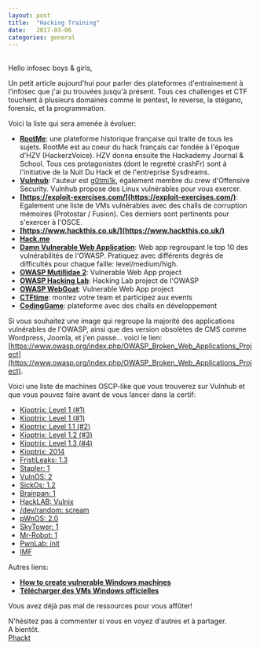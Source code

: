 ```yaml
---
layout: post
title:  "Hacking Training"
date:   2017-03-06
categories: general
---
```

<br />
Hello infosec boys & girls,  
  
Un petit article aujourd'hui pour parler des plateformes d'entrainement à l'infosec que j'ai pu trouvées jusqu'à présent. Tous ces challenges et CTF touchent à plusieurs domaines comme le pentest, le reverse, la stégano, forensic, et la programmation.
  
Voici la liste qui sera amenée à évoluer:  
 - **[RootMe](https://www.root-me.org/)**: une plateforme historique française qui traite de tous les sujets. RootMe est au coeur du hack français car fondée à l'époque d'HZV   (HackerzVoice). HZV donna ensuite the Hackademy Journal & School. Tous ces protagonistes (dont le regretté crashFr) sont à l'initiative de la Nuit Du Hack et de l'entreprise Sysdreams.
 - **[Vulnhub](https://www.vulnhub.com/)**: l'auteur est [g0tmi1k](https://blog.g0tmi1k.com/), également membre du crew d'Offensive Security. Vulnhub propose des Linux vulnérables pour vous exercer.
 - **[https://exploit-exercises.com/](https://exploit-exercises.com/)**: Egalement une liste de VMs vulnérables avec des challs de corruption mémoires (Protostar / Fusion). Ces derniers sont pertinents pour s'exercer à l'OSCE.
 - **[https://www.hackthis.co.uk/](https://www.hackthis.co.uk/)**
 - **[Hack.me](https://hack.me/)**
 - **[Damn Vulnerable Web Application](http://www.dvwa.co.uk/)**: Web app regroupant le top 10 des vulnérabilités de l'OWASP. Pratiquez avec différents degrés de difficultés pour chaque faille: level/medium/high.
 - **[OWASP Mutillidae 2](https://www.owasp.org/index.php/OWASP_Mutillidae_2_Project)**: Vulnerable Web App project
 - **[OWASP Hacking Lab](https://www.hacking-lab.com/index.html)**: Hacking Lab project de l'OWASP
 - **[OWASP WebGoat](https://www.owasp.org/index.php/Category:OWASP_WebGoat_Project)**: Vulnerable Web App project
 - **[CTFtime](https://ctftime.org/)**: montez votre team et participez aux events
 - **[CodingGame](https://www.codingame.com/)**: plateforme avec des challs en développement
  
Si vous souhaitez une image qui regroupe la majorité des applications vulnérables de l'OWASP, ainsi que des version obsolètes de CMS comme Wordpress, Joomla, et j'en passe... voici le lien: [https://www.owasp.org/index.php/OWASP_Broken_Web_Applications_Project](https://www.owasp.org/index.php/OWASP_Broken_Web_Applications_Project).
  
Voici une liste de machines OSCP-like que vous trouverez sur Vulnhub et que vous pouvez faire avant de vous lancer dans la certif:
- [Kioptrix: Level 1 (#1)](https://www.vulnhub.com/entry/kioptrix-level-1-1,22/)
- [Kioptrix: Level 1 (#1)](https://www.vulnhub.com/entry/kioptrix-level-1-1,22/)
- [Kioptrix: Level 1.1 (#2)](https://www.vulnhub.com/entry/kioptrix-level-11-2,23/)
- [Kioptrix: Level 1.2 (#3)](https://www.vulnhub.com/entry/kioptrix-level-12-3,24/)
- [Kioptrix: Level 1.3 (#4)](https://www.vulnhub.com/entry/kioptrix-level-13-4,25/)
- [Kioptrix: 2014](https://www.vulnhub.com/entry/kioptrix-2014-5,62/)
- [FristiLeaks: 1.3](https://www.vulnhub.com/entry/fristileaks-13,133/)
- [Stapler: 1](https://www.vulnhub.com/entry/stapler-1,150/)
- [VulnOS: 2](https://www.vulnhub.com/entry/vulnos-2,147/)
- [SickOs: 1.2](https://www.vulnhub.com/entry/sickos-12,144/)
- [Brainpan: 1](https://www.vulnhub.com/entry/brainpan-1,51/)
- [HackLAB: Vulnix](https://www.vulnhub.com/entry/hacklab-vulnix,48/)
- [/dev/random: scream](https://www.vulnhub.com/entry/devrandom-scream,47/)
- [pWnOS: 2.0](https://www.vulnhub.com/entry/pwnos-20-pre-release,34/)
- [SkyTower: 1](https://www.vulnhub.com/entry/skytower-1,96/)
- [Mr-Robot: 1](https://www.vulnhub.com/entry/mr-robot-1,151/)
- [PwnLab: init](https://www.vulnhub.com/entry/pwnlab-init,158/)
- [IMF](https://www.vulnhub.com/entry/imf-1,162/)
  
Autres liens:  
 - **[How to create vulnerable Windows machines](https://github.com/g0tmi1k/VulnInjector)**
 - **[Télécharger des VMs Windows officielles](https://developer.microsoft.com/en-us/microsoft-edge/tools/vms/)**
  
Vous avez déjà pas mal de ressources pour vous affûter!  
  
N'hésitez pas à commenter si vous en voyez d'autres et à partager.  
A bientôt.  
[Phackt](https://github.com/phackt)
